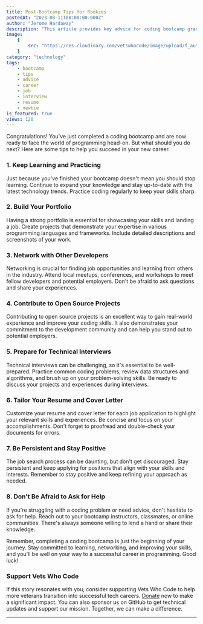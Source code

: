 ```yaml
---
title: Post-Bootcamp Tips for Rookies
postedAt: "2023-08-11T08:00:00.000Z"
author: "Jerome Hardaway"
description: "This article provides key advice for coding bootcamp graduates, highlighting the importance of continuous learning, portfolio building, networking, contributing to open source, and preparing for job applications. It's a concise guide to launching a successful programming career."
image:
    {
        src: "https://res.cloudinary.com/vetswhocode/image/upload/f_auto,q_auto,g_auto/v1685585050/post-bootcamp_phteel.jpg",
    }
category: "technology"
tags:
    - bootcamp
    - tips
    - advice
    - career
    - job
    - interview
    - resume
    - newbie
is_featured: true
views: 120
---
```


Congratulations! You've just completed a coding bootcamp and are now ready to face the world of programming head-on. But what should you do next? Here are some tips to help you succeed in your new career.

### 1. Keep Learning and Practicing

Just because you've finished your bootcamp doesn't mean you should stop learning. Continue to expand your knowledge and stay up-to-date with the latest technology trends. Practice coding regularly to keep your skills sharp.

### 2. Build Your Portfolio

Having a strong portfolio is essential for showcasing your skills and landing a job. Create projects that demonstrate your expertise in various programming languages and frameworks. Include detailed descriptions and screenshots of your work.

### 3. Network with Other Developers

Networking is crucial for finding job opportunities and learning from others in the industry. Attend local meetups, conferences, and workshops to meet fellow developers and potential employers. Don't be afraid to ask questions and share your experiences.

### 4. Contribute to Open Source Projects

Contributing to open source projects is an excellent way to gain real-world experience and improve your coding skills. It also demonstrates your commitment to the development community and can help you stand out to potential employers.

### 5. Prepare for Technical Interviews

Technical interviews can be challenging, so it's essential to be well-prepared. Practice common coding problems, review data structures and algorithms, and brush up on your problem-solving skills. Be ready to discuss your projects and experiences during interviews.

### 6. Tailor Your Resume and Cover Letter

Customize your resume and cover letter for each job application to highlight your relevant skills and experiences. Be concise and focus on your accomplishments. Don't forget to proofread and double-check your documents for errors.

### 7. Be Persistent and Stay Positive

The job search process can be daunting, but don't get discouraged. Stay persistent and keep applying for positions that align with your skills and interests. Remember to stay positive and keep refining your approach as needed.

### 8. Don't Be Afraid to Ask for Help

If you're struggling with a coding problem or need advice, don't hesitate to ask for help. Reach out to your bootcamp instructors, classmates, or online communities. There's always someone willing to lend a hand or share their knowledge.

Remember, completing a coding bootcamp is just the beginning of your journey. Stay committed to learning, networking, and improving your skills, and you'll be well on your way to a successful career in programming. Good luck!

### Support Vets Who Code

If this story resonates with you, consider supporting Vets Who Code to help more veterans transition into successful tech careers. [Donate](https://vetswhocode.io/donate) now to make a significant impact. You can also sponsor us on GitHub to get technical updates and support our mission. Together, we can make a difference.

---